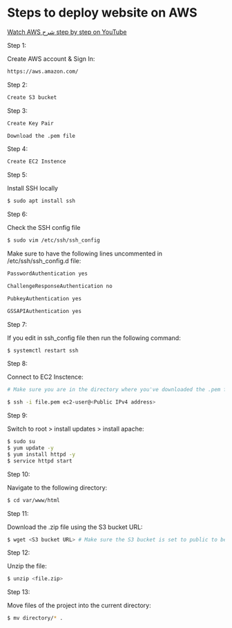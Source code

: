 # Steps to deploy website on AWS
[Watch AWS شرح step by step on YouTube](https://youtu.be/NeGdfKEXA-E)

Step 1:

Create AWS account & Sign In: 
```sh
https://aws.amazon.com/
```

Step 2:

```sh
Create S3 bucket 
```

Step 3:

```sh
Create Key Pair 

Download the .pem file
```

Step 4:

```sh
Create EC2 Instence 
```

Step 5:

Install SSH locally

```sh
$ sudo apt install ssh
```

Step 6:

Check the SSH config file

```sh
$ sudo vim /etc/ssh/ssh_config
```

Make sure to have the following lines uncommented in /etc/ssh/ssh_config.d file:
```sh
PasswordAuthentication yes 

ChallengeResponseAuthentication no

PubkeyAuthentication yes

GSSAPIAuthentication yes

```

Step 7:

If you edit in ssh_config file then run the following command:

```sh
$ systemctl restart ssh
```

Step 8:

Connect to EC2 Insctence:

```sh
# Make sure you are in the directory where you've downloaded the .pem file 

$ ssh -i file.pem ec2-user@<Public IPv4 address>
```


Step 9:

Switch to root > install updates > install apache:

```sh
$ sudo su 
$ yum update -y
$ yum install httpd -y
$ service httpd start
```

Step 10:

Navigate to the following directory:

```sh
$ cd var/www/html
```

Step 11:

Download the .zip file using the S3 bucket URL:

```sh
$ wget <S3 bucket URL> # Make sure the S3 bucket is set to public to be able to download it on the EC2
```

Step 12:

Unzip the file:

```sh
$ unzip <file.zip>
```

Step 13:

Move files of the project into the current directory:

```sh
$ mv directory/* .
```